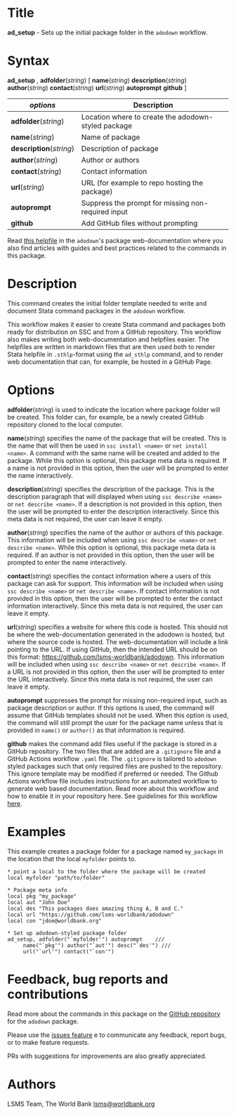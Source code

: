# Title

__ad_setup__ - Sets up the initial package folder in the `adodown` workflow.

# Syntax

__ad_setup__ , __**adf**older__(_string_) [ __**n**ame__(_string_) __**d**escription__(_string_) __**a**uthor__(_string_) __**c**ontact__(_string_) __**u**rl__(_string_) __**auto**prompt__ __**git**hub__ ]

| _options_ | Description |
|--------------------|-------------|
| __**adf**older__(_string_)    | Location where to create the adodown-styled package |
| __**n**ame__(_string_)        | Name of package |
| __**d**escription__(_string_) | Description of package |
| __**a**uthor__(_string_)      | Author or authors |
| __**c**ontact__(_string_)     | Contact information |
| __**u**rl__(_string_)         | URL (for example to repo hosting the package) |
| __**auto**prompt__            | Suppress the prompt for missing non-required input  |
| __**git**hub__                | Add GitHub files without prompting  |

Read [this helpfile](https://lsms-worldbank.github.io/adodown/reference/ad_setup.html) in the `adodown`'s package web-documentation where you also find articles with guides and best practices related to the commands in this package.

# Description

This command creates the initial folder template needed to write and document Stata command packages in the `adodown` workflow.

This workflow makes it easier to create Stata command and packages both ready for distribution on SSC and from a GitHub repository. This workflow also makes writing both web-documentation and helpfiles easier. The helpfiles are written in markdown files that are then used both to render Stata helpfile in `.sthlp`-format using the `ad_sthlp` command, and to render web documentation that can, for example, be hosted in a GitHub Page.

# Options

__**adf**older__(_string_) is used to indicate the location where package folder will be created. This folder can, for example, be a newly created GitHub repository cloned to the local computer.

__**n**ame__(_string_) specifies the name of the package that will be created. This is the name that will then be used in `ssc install <name>` or `net install <name>`. A command with the same name will be created and added to the package. While this option is optional, this package meta data is required. If a name is not provided in this option, then the user will be prompted to enter the name interactively.

__**d**escription__(_string_) specifies the description of the package. This is the description paragraph that will displayed when using `ssc describe <name>` or `net describe <name>`. If a description is not provided in this option, then the user will be prompted to enter the description interactively. Since this meta data is not required, the user can leave it empty.

__**a**uthor__(_string_) specifies the name of the author or authors of this package. This information will be included when using `ssc describe <name>` or `net describe <name>`. While this option is optional, this package meta data is required. If an author is not provided in this option, then the user will be prompted to enter the name interactively.

__**c**ontact__(_string_) specifies the contact information where a users of this package can ask for support. This information will be included when using `ssc describe <name>` or `net describe <name>`. If contact information is not provided in this option, then the user will be prompted to enter the contact information interactively. Since this meta data is not required, the user can leave it empty.

__**u**rl__(_string_) specifies a website for where this code is hosted. This should not be where the web-documentation generated in the adodown is hosted, but where the source code is hosted. The web-documentation will include a link pointing to the URL. If using GitHub, then the intended URL should be on this format: https://github.com/lsms-worldbank/adodown. This information will be included when using `ssc describe <name>` or `net describe <name>`. If a URL is not provided in this option, then the user will be prompted to enter the URL interactively. Since this meta data is not required, the user can leave it empty.

__**auto**prompt__ suppresses the prompt for missing non-required input, such as package description or author. If this options is used, the command will assume that GitHub templates should not be used. When this option is used, the command will still prompt the user for the package name unless that is provided in `name()` or `author()` as that information is required.

__**git**hub__ makes the command add files useful if the package is stored in a GitHub repository. The two files that are added are a `.gitignore` file and a GitHub Actions workflow `.yaml` file. The `.gitignore` is tailored to `adodown` styled packages such that only required files are pushed to the repository. This ignore template may be modified if preferred or needed. The Github Actions workflow file includes instructions for an automated workflow to generate web based documentation. Read more about this workflow and how to enable it in your repository here. See guidelines for this workflow [here](https://lsms-worldbank.github.io/adodown/articles/web-documenation-using-github-actions.html).

# Examples

This example creates a package folder for a package named `my_package` in the location that the local `myfolder` points to.

```
* point a local to the folder where the package will be created
local myfolder "path/to/folder"

* Package meta info
local pkg "my_package"
local aut "John Doe"
local des "This packages does amazing thing A, B and C."
local url "https://github.com/lsms-worldbank/adodown"
local con "jdoe@worldbank.org"

* Set up adodown-styled package folder
ad_setup, adfolder("`myfolder'") autoprompt    ///
     name("`pkg'") author("`aut'") desc("`des'") ///
     url("`url'") contact("`con'")
```

# Feedback, bug reports and contributions

Read more about the commands in this package on the [GitHub repository](https://github.com/lsms-worldbank/adodown) for the `adodown` package.

Please use the [issues feature](https://github.com/lsms-worldbank/adodown/issues) e to communicate any feedback, report bugs, or to make feature requests.

PRs with suggestions for improvements are also greatly appreciated.

# Authors

LSMS Team, The World Bank lsms@worldbank.org
